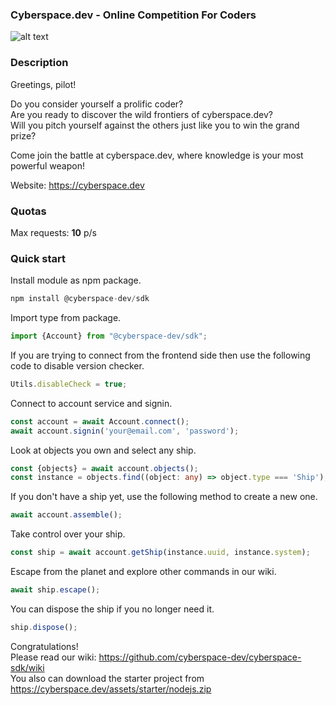 ### **Cyberspace.dev - Online Competition For Coders**

![alt text](https://cyberspace.dev/assets/img/pages/master/social.png)

### **Description**

Greetings, pilot! 

Do you consider yourself a prolific coder? <br>
Are you ready to discover the wild frontiers of cyberspace.dev?<br>
Will you pitch yourself against the others just like you to win the grand prize? 

Come join the battle at cyberspace.dev, where knowledge is your most powerful weapon!

Website: https://cyberspace.dev

### **Quotas**

Max requests: <b>10</b> p/s <br/>

### **Quick start**

Install module as npm package.

```typescript
npm install @cyberspace-dev/sdk
```

Import type from package.

```typescript
import {Account} from "@cyberspace-dev/sdk";
```

If you are trying to connect from the frontend side then use the following code to disable version checker.

```typescript
Utils.disableCheck = true;
```

Connect to account service and signin.

```typescript
const account = await Account.connect();
await account.signin('your@email.com', 'password');
```

Look at objects you own and select any ship.

```typescript
const {objects} = await account.objects();
const instance = objects.find((object: any) => object.type === 'Ship');
```

If you don't have a ship yet, use the following method to create a new one.

```typescript
await account.assemble();
```

Take control over your ship.

```typescript
const ship = await account.getShip(instance.uuid, instance.system);
```

Escape from the planet and explore other commands in our wiki.

```typescript
await ship.escape();
```

You can dispose the ship if you no longer need it.

```typescript
ship.dispose();
```

Congratulations!<br /> Please read our wiki: https://github.com/cyberspace-dev/cyberspace-sdk/wiki <br />
You also can download the starter project from https://cyberspace.dev/assets/starter/nodejs.zip
